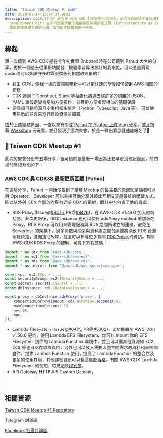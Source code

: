```yaml
---
title: "Taiwan CDK Meetup #1 回顧"
date: 2020-07-14T15:04:37.980Z
description: 2020/07/07 是台灣 AWS CDK 社群的第一次聚會，此次聚會邀請了五位講者分享使用 CDK (Cloud
  Development Kit) 在不同應用情境下藉由基礎架構即程式碼 (Infrastructure as Code，IaC)
  設計雲端基礎架構的心得，及可能會接觸到的一些坑。
---
```

## 緣起

第一次聽到 AWS-CDK 是在今年初實習 Onboard 時在公司聽到 Pahud 大大的分享，對於一個過去從事網站開發、機器學習算法設計的我來說，可以透過寫寫 code 便可以架設許多的雲服務感到相當的興奮的：

* 藉由 CDK，像我ㄧ樣的雲端服務新手可以更快速的學習如何使用 AWS 相關的服務
* CDK 透過了 Construct, Stack 等抽象化將過去寫許多的煩雜的 JSON、YAML 讓設定變得更加方便操作，並且更方便複製相似的基礎架設
* 這個項目是開源且支援相當多語言（Python, Typescript, Java 等)，可以使用熟悉的語言來進行建設資源並部署

由於上述幾點原因，一直以來有關注 [Pahud 在 Youtbe 上的 Vlog 分享](https://pahud.dev)，並且跟著 [Workshop](https://cdkworkshop.com/) 玩玩看，並且發現了這次聚會，於是一釋出消息就速速報名了🙌

## Taiwan CDK Meetup #1

此次的聚會分別有五場分享，很可惜的是最後一場因為比較早走沒有記錄到，前四場的筆記分別如下：

### [AWS CDK 與 CDK8S 最新更新回顧](https://hackmd.io/@pahud/taiwan-cdk-meetup-01-pahud/) (Pahud)

   在這場分享，Pahud 一開始便提到了舉辦 Meetup 的最主要的原因就是講者可以與 Operator、 Developer 可以直接互動分享外彼此互相交流是最好的學習方式。除此以外與 CDK 有關的內容有近期 CDK 的更新，而其中也包含了他的貢獻：

  -  RDS Proxy (Issue@[\#8475](https://github.com/aws/aws-cdk/issues/8475), PR@[\#8476](https://github.com/aws/aws-cdk/pull/8476))，在 AWS-CDK v1.49.0 加入的新功能，此次更新後，RDS  Instance 便可以使用 addProxy method 增加新的 Proxy，RDS Proxy 可以用來管理服務與 RDS 之間所建立的連線，避免在 Serverless 的架構下，過多開啟與關閉與資料庫之間的連線將導致 RDS 資源消耗快速，進而造成故障，這邊可以參考更多有關 [RDS Proxy ](https://docs.aws.amazon.com/AmazonRDS/latest/AuroraUserGuide/rds-proxy.html)的資訊。有關 AWS-CDK RDS Proxy 的使用，可見下方程式碼：

```typescript
import * as cdk from '@aws-cdk/core';
import * as ec2 from '@aws-cdk/aws-ec2';
import * as rds from '@aws-cdk/aws-rds';
import * as secrets from '@aws-cdk/aws-secretsmanager';

const vpc: ec2.IVpc = ...;
const securityGroup: ec2.ISecurityGroup = ...;
const secret: secrets.ISecret = ...;
const dbInstance: rds.IDatabaseInstance = ...;

const proxy = dbInstance.addProxy('proxy', {
    connectionBorrowTimeout: cdk.Duration.seconds(30),
    maxConnectionsPercent: 50,
    secret,
    vpc,
});
```
   -  Lambda Filesystem (Issue@[\#8475](https://github.com/aws/aws-cdk/issues/8595), PR@[\#8602](https://github.com/aws/aws-cdk/pull/8602))，此功能將在 AWS-CDK v1.50.0 更新，使用 Lambda EFS Filesystem，你可以 mount 你的 EFS Filesystem 到你的 Lambda Function 環境中，並且可以讓其他資源如 EC2, ECS 等也可以存取該資料，另外也可以放入需要大量空間需求的資料科學相關套件，提供 Lambda Function 使用，提高了 Lambda Function 的整合性及更多的使用其境，其他詳細資訊可以看這篇[部落格](https://aws.amazon.com/tw/blogs/aws/new-a-shared-file-system-for-your-lambda-functions/)。有關 AWS-CDK Lambda Filesystem 的使用，可見這段[程式碼](https://github.com/aws/aws-cdk/tree/master/packages/%40aws-cdk/aws-lambda#filesystem-access)。
   - API Gateway HTTP API Custom Domain，

\- 

## 相關資源

[Taiwan CDK Meetup #1 Repository](https://github.com/cdkmeetup/taiwan-meetup-july2020)

[Telegram 討論區](https://t.me/AWSCDK)

[Facebook 社團討論區](https://www.facebook.com/groups/cdkmeetuptw/permalink/821680575026249/)